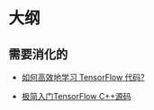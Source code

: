 
# 大纲


## 需要消化的

- [如何高效地学习 TensorFlow 代码?](https://www.zhihu.com/question/41667903)


- [极简入门TensorFlow C++源码](https://zhuanlan.zhihu.com/p/78503581)
